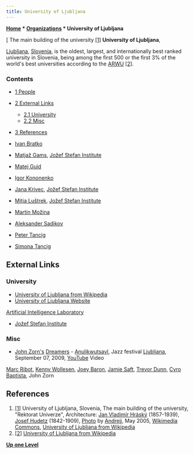 ```yaml
---
title: University of Ljubljana
---
```

**[Home](Home "Home") \* [Organizations](Organizations "Organizations") \* University of Ljubljana**



[ The main building of the university <a id="cite-note-1" href="#cite-ref-1">[1]</a>
**University of Ljubljana**,   

[Ljubljana](https://en.wikipedia.org/wiki/Ljubljana), [Slovenia](https://en.wikipedia.org/wiki/Slovenia), is the oldest, largest, and internationally best ranked university in Slovenia, being among the first 500 or the first 3% of the world's best universities according to the [ARWU](https://en.wikipedia.org/wiki/Academic_Ranking_of_World_Universities) <a id="cite-note-2" href="#cite-ref-2">[2]</a>. 



### Contents


* [1 People](#people)
* [2 External Links](#external-links)
	+ [2.1 University](#university)
	+ [2.2 Misc](#misc)
* [3 References](#references)






* [Ivan Bratko](Ivan_Bratko "Ivan Bratko")
* [Matjaž Gams](Matja%C5%BE_Gams "Matjaž Gams"), [Jožef Stefan Institute](https://en.wikipedia.org/wiki/Jo%C5%BEef_Stefan_Institute)
* [Matej Guid](Matej_Guid "Matej Guid")
* [Igor Kononenko](Igor_Kononenko "Igor Kononenko")
* [Jana Krivec](Jana_Krivec "Jana Krivec"), [Jožef Stefan Institute](https://en.wikipedia.org/wiki/Jo%C5%BEef_Stefan_Institute)
* [Mitja Luštrek](Mitja_Lu%C5%A1trek "Mitja Luštrek"), [Jožef Stefan Institute](https://en.wikipedia.org/wiki/Jo%C5%BEef_Stefan_Institute)
* [Martin Možina](Martin_Mo%C5%BEina "Martin Možina")
* [Aleksander Sadikov](Aleksander_Sadikov "Aleksander Sadikov")
* [Peter Tancig](Peter_Tancig "Peter Tancig")
* [Simona Tancig](Simona_Tancig "Simona Tancig")


## External Links


### University


* [University of Ljubljana from Wikipedia](https://en.wikipedia.org/wiki/University_of_Ljubljana)
* [University of Ljubljana Website](http://www.uni-lj.si/eng/)


 [Artificial Intelligence Laboratory](https://fri.uni-lj.si/en/laboratory/lui)
* [Jožef Stefan Institute](https://en.wikipedia.org/wiki/Jo%C5%BEef_Stefan_Institute)


### Misc


* [John Zorn's](Category:John_Zorn "Category:John Zorn") [Dreamers](https://en.wikipedia.org/wiki/John_Zorn#The_Dreamers) - [Anulikwutsayl](https://en.wikipedia.org/wiki/The_Dreamers_%28album%29), Jazz festival [Ljubljana](https://en.wikipedia.org/wiki/Ljubljana), September 07, 2009, [YouTube](https://en.wikipedia.org/wiki/YouTube) Video


 [Marc Ribot](Category:Marc_Ribot "Category:Marc Ribot"), [Kenny Wollesen](https://en.wikipedia.org/wiki/Kenny_Wollesen), [Joey Baron](https://en.wikipedia.org/wiki/Joey_Baron), [Jamie Saft](https://en.wikipedia.org/wiki/Jamie_Saft), [Trevor Dunn](https://en.wikipedia.org/wiki/Trevor_Dunn), [Cyro Baptista](https://en.wikipedia.org/wiki/Cyro_Baptista), John Zorn
 
## References


1. <a id="cite-ref-1" href="#cite-note-1">[1]</a> University of Ljubljana, Slovenia, The main building of the university, "Rektorat Univerze", Architecture: [Jan Vladimír Hráský](https://en.wikipedia.org/wiki/Jan_Vladim%C3%ADr_Hr%C3%A1sk%C3%BD) (1857-1939), [Josef Hudetz](https://de.wikipedia.org/wiki/Josef_Hudetz) (1842-1909), [Photo](https://commons.wikimedia.org/wiki/File:Univerza_Ljubljana.jpg) by [Andrejj](https://commons.wikimedia.org/wiki/User:Andrejj), May 2005, [Wikimedia Commons](https://de.wikipedia.org/wiki/Wikimedia_Commons), [University of Ljubljana from Wikipedia](https://en.wikipedia.org/wiki/University_of_Ljubljana)
2. <a id="cite-ref-2" href="#cite-note-2">[2]</a> [University of Ljubljana from Wikipedia](https://en.wikipedia.org/wiki/University_of_Ljubljana)

**[Up one Level](Organizations "Organizations")**







 
